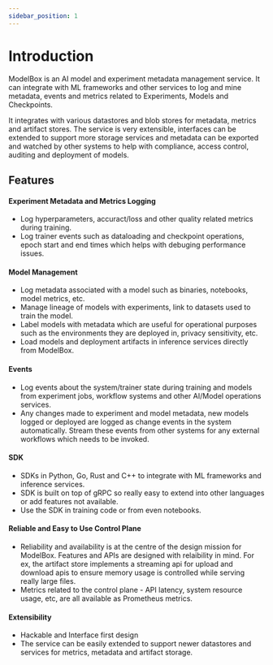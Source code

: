 ```yaml
---
sidebar_position: 1
---
```


# Introduction

ModelBox is an AI model and experiment metadata management service. It can integrate with ML frameworks and other services to log and mine metadata, events and metrics related to Experiments, Models and Checkpoints.

It integrates with various datastores and blob stores for metadata, metrics and artifact stores. The service is very extensible, interfaces can be extended to support more storage services and metadata can be exported and watched by other systems to help with compliance, access control, auditing and deployment of models.

## Features
#### Experiment Metadata and Metrics Logging
- Log hyperparameters, accuract/loss and other quality related metrics during training.
- Log trainer events such as dataloading and checkpoint operations, epoch start and end times which helps with debuging performance issues.

#### Model Management

- Log metadata associated with a model such as binaries, notebooks, model metrics, etc.
- Manage lineage of models with experiments, link to datasets used to train the model.
- Label models with metadata which are useful for operational purposes such as the environments they are deployed in, privacy sensitivity, etc.
- Load models and deployment artifacts in inference services directly from ModelBox.

#### Events

- Log events about the system/trainer state during training and models from experiment jobs, workflow systems and other AI/Model operations services.
- Any changes made to experiment and model metadata, new models logged or deployed are logged as change events in the system automatically. Stream these events from other systems for any external workflows which needs to be invoked.

#### SDK

- SDKs in Python, Go, Rust and C++ to integrate with ML frameworks and inference services.
- SDK is built on top of gRPC so really easy to extend into other languages or add features not available.
- Use the SDK in training code or from even notebooks.

#### Reliable and Easy to Use Control Plane

- Reliability and availability is at the centre of the design mission for ModelBox. Features and APIs are designed with relaibility in mind. For ex, the artifact store implements a streaming api for upload and download apis to ensure memory usage is controlled while serving really large files.
- Metrics related to the control plane - API latency, system resource usage, etc, are all available as Prometheus metrics.

#### Extensibility

- Hackable and Interface first design 
- The service can be easily extended to support newer datastores and services for metrics, metadata and artifact storage.
